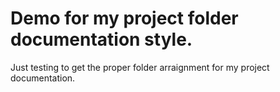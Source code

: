 # Demo for my project folder documentation style.
Just testing to get the proper folder arraignment for my project documentation.